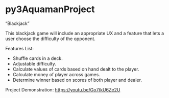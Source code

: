 # py3AquamanProject
“Blackjack”

This blackjack game will include an appropriate UX and a feature that lets a user choose the difficulty of the opponent.

Features List:
- Shuffle cards in a deck.
- Adjustable difficulty.
- Calculate values of cards based on hand dealt to the player.
- Calculate money of player across games.
- Determine winner based on scores of both player and dealer.

Project Demonstration:
https://youtu.be/Go7tkU6Ze2U
